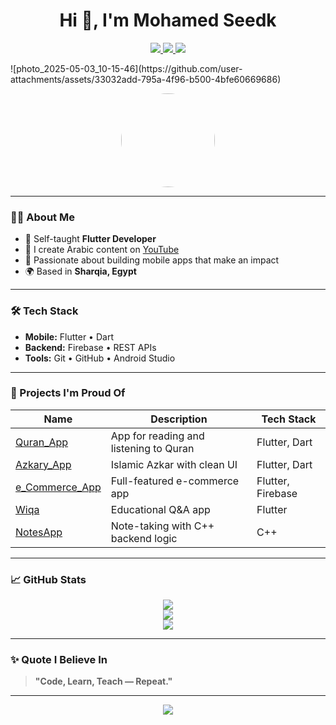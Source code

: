 <h1 align="center">Hi 👋, I'm Mohamed Seedk</h1>
<p align="center">
  <a href="https://www.youtube.com/@mohamedsedyk" target="_blank">
    <img src="https://img.shields.io/badge/YouTube-%23FF0000.svg?style=for-the-badge&logo=YouTube&logoColor=white" />
  </a>
  <a href="https://qabilah.com/profile/mohamedsedyk/posts" target="_blank">
    <img src="https://img.shields.io/badge/Qabilah-%2300A859.svg?style=for-the-badge&logo=read-the-docs&logoColor=white" />
  </a>
  <a href="mailto:mohamedseedk908@gmail.com">
    <img src="https://img.shields.io/badge/Email-%23D14836.svg?style=for-the-badge&logo=Gmail&logoColor=white" />
  </a>
</p>
![photo_2025-05-03_10-15-46](https://github.com/user-attachments/assets/33032add-795a-4f96-b500-4bfe60669686)

<p align="center">
  <img src="https://github.com/mohamedseedk908/mohamedseedk908/blob/main/photo_2025-05-03_10-15-46.jpg?raw=true" width="150" style="border-radius: 50%;" />
</p>

---

### 👨‍💻 About Me
- 🧠 Self-taught **Flutter Developer**
- 🎥 I create Arabic content on [YouTube](https://www.youtube.com/@mohamedsedyk)
- 💼 Passionate about building mobile apps that make an impact
- 🌍 Based in **Sharqia, Egypt**

---

### 🛠️ Tech Stack

- **Mobile:** Flutter • Dart
- **Backend:** Firebase • REST APIs
- **Tools:** Git • GitHub • Android Studio

---

### 🚀 Projects I'm Proud Of

| Name              | Description                                  | Tech Stack         |
|-------------------|----------------------------------------------|--------------------|
| [Quran_App](https://github.com/mohamedseedk908/Quran_App)         | App for reading and listening to Quran | Flutter, Dart      |
| [Azkary_App](https://github.com/mohamedseedk908/Azkary_App)       | Islamic Azkar with clean UI             | Flutter, Dart      |
| [e_Commerce_App](https://github.com/mohamedseedk908/e_Commerce_App) | Full-featured e-commerce app            | Flutter, Firebase  |
| [Wiqa](https://github.com/mohamedseedk908/Wiqa)                   | Educational Q&A app                     | Flutter            |
| [NotesApp](https://github.com/mohamedseedk908/NotesApp)           | Note-taking with C++ backend logic      | C++                |

---

### 📈 GitHub Stats

<p align="center">
  <img src="https://github-readme-stats.vercel.app/api?username=mohamedseedk908&show_icons=true&theme=tokyonight" />
  <br />
  <img src="https://github-readme-streak-stats.herokuapp.com/?user=mohamedseedk908&theme=tokyonight" />
  <br />
  <img src="https://github-readme-stats.vercel.app/api/top-langs/?username=mohamedseedk908&layout=compact&theme=tokyonight" />
</p>

---

### ✨ Quote I Believe In
> **"Code, Learn, Teach — Repeat."**

---

<p align="center">
  <img src="https://komarev.com/ghpvc/?username=mohamedseedk908&style=flat-square&color=blue" />
</p>

